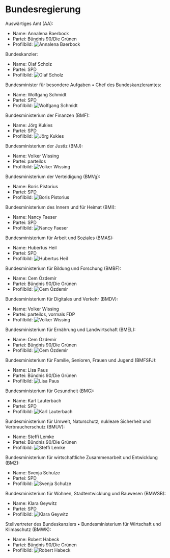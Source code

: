 # Bundesregierung

Auswärtiges Amt (AA):
* Name: Annalena Baerbock
* Partei: Bündnis 90/Die Grünen
* Profilbild: ![Annalena Baerbock](https://upload.wikimedia.org/wikipedia/commons/thumb/1/17/Meeting_between_N._Dendias_and_A._Baerbock_at_the_Munich_Security_Conference_%2849535210281%29_%28cropped%29.jpg/400px-Meeting_between_N._Dendias_and_A._Baerbock_at_the_Munich_Security_Conference_%2849535210281%29_%28cropped%29.jpg)

Bundeskanzler:
* Name: Olaf Scholz
* Partei: SPD
* Profilbild: ![Olaf Scholz](https://upload.wikimedia.org/wikipedia/commons/thumb/7/74/Olaf_Scholz_-_Deutscher_Radiopreis_2016_01.jpg/400px-Olaf_Scholz_-_Deutscher_Radiopreis_2016_01.jpg)

Bundesminister für besondere Aufgaben • Chef des Bundeskanzleramtes:
* Name: Wolfgang Schmidt
* Partei: SPD
* Profilbild: ![Wolfgang Schmidt](https://upload.wikimedia.org/wikipedia/commons/thumb/b/b0/Wolfgang_Schmidt%2C_Kimberly_Emerson%2C_and_John_B._Emerson%2C_4th_of_July_2014_%28cropped%29.jpg/400px-Wolfgang_Schmidt%2C_Kimberly_Emerson%2C_and_John_B._Emerson%2C_4th_of_July_2014_%28cropped%29.jpg)

Bundesministerium der Finanzen (BMF):
* Name: Jörg Kukies
* Partei: SPD
* Profilbild: ![Jörg Kukies](https://upload.wikimedia.org/wikipedia/commons/thumb/c/cb/J%C3%B6rg_Kukies_%28born_1968%29_at_World_Economic_Forum_Davos_2023.png/400px-J%C3%B6rg_Kukies_%28born_1968%29_at_World_Economic_Forum_Davos_2023.png)

Bundesministerium der Justiz (BMJ):
* Name: Volker Wissing
* Partei: parteilos
* Profilbild: ![Volker Wissing](https://upload.wikimedia.org/wikipedia/commons/thumb/4/4e/Volker_Wissing-2632.jpg/400px-Volker_Wissing-2632.jpg)

Bundesministerium der Verteidigung (BMVg):
* Name: Boris Pistorius
* Partei: SPD
* Profilbild: ![Boris Pistorius](https://upload.wikimedia.org/wikipedia/commons/thumb/3/39/Boris_Pistorius_%282019%29_%28cropped%29.jpg/400px-Boris_Pistorius_%282019%29_%28cropped%29.jpg)

Bundesministerium des Innern und für Heimat (BMI):
* Name: Nancy Faeser
* Partei: SPD
* Profilbild: ![Nancy Faeser](https://upload.wikimedia.org/wikipedia/commons/thumb/3/3a/Portr%C3%A4t_von_Nancy_Faeser_2023_%28cropped%29.jpg/400px-Portr%C3%A4t_von_Nancy_Faeser_2023_%28cropped%29.jpg)

Bundesministerium für Arbeit und Soziales (BMAS):
* Name: Hubertus Heil
* Partei: SPD
* Profilbild: ![Hubertus Heil](https://upload.wikimedia.org/wikipedia/commons/thumb/5/5e/Landtagswahl_Nds_2013_by_Stepro_IMG_9157_%28cropped%29.JPG/400px-Landtagswahl_Nds_2013_by_Stepro_IMG_9157_%28cropped%29.JPG)

Bundesministerium für Bildung und Forschung (BMBF):
* Name: Cem Özdemir
* Partei: Bündnis 90/Die Grünen
* Profilbild: ![Cem Özdemir](https://upload.wikimedia.org/wikipedia/commons/thumb/d/dc/Cem_%C3%96zdemir_MdB_%28cropped%29.jpg/400px-Cem_%C3%96zdemir_MdB_%28cropped%29.jpg)

Bundesministerium für Digitales und Verkehr (BMDV):
* Name: Volker Wissing
* Partei: parteilos, vormals FDP
* Profilbild: ![Volker Wissing](https://upload.wikimedia.org/wikipedia/commons/thumb/4/4e/Volker_Wissing-2632.jpg/400px-Volker_Wissing-2632.jpg)

Bundesministerium für Ernährung und Landwirtschaft (BMEL):
* Name: Cem Özdemir
* Partei: Bündnis 90/Die Grünen
* Profilbild: ![Cem Özdemir](https://upload.wikimedia.org/wikipedia/commons/thumb/d/dc/Cem_%C3%96zdemir_MdB_%28cropped%29.jpg/400px-Cem_%C3%96zdemir_MdB_%28cropped%29.jpg)

Bundesministerium für Familie, Senioren, Frauen und Jugend (BMFSFJ):
* Name: Lisa Paus
* Partei: Bündnis 90/Die Grünen
* Profilbild: ![Lisa Paus](https://upload.wikimedia.org/wikipedia/commons/thumb/0/0f/2020-02-14_Lisa_Paus_%28KPFC%29_01.jpg/400px-2020-02-14_Lisa_Paus_%28KPFC%29_01.jpg)

Bundesministerium für Gesundheit (BMG):
* Name: Karl Lauterbach
* Partei: SPD
* Profilbild: ![Karl Lauterbach](https://upload.wikimedia.org/wikipedia/commons/thumb/7/73/MJK_67610_Karl_Lauterbach_%28Bundestag_2020%29.jpg/400px-MJK_67610_Karl_Lauterbach_%28Bundestag_2020%29.jpg)

Bundesministerium für Umwelt, Naturschutz, nukleare Sicherheit und Verbraucherschutz (BMUV):
* Name: Steffi Lemke
* Partei: Bündnis 90/Die Grünen
* Profilbild: ![Steffi Lemke](https://upload.wikimedia.org/wikipedia/commons/thumb/d/de/WLP14-ri-0758-_Steffi_Lemke_%28B%C3%BCndnis_90-Die_Gr%C3%BCnen%29.jpg/400px-WLP14-ri-0758-_Steffi_Lemke_%28B%C3%BCndnis_90-Die_Gr%C3%BCnen%29.jpg)

Bundesministerium für wirtschaftliche Zusammenarbeit und Entwicklung (BMZ):
* Name: Svenja Schulze
* Partei: SPD
* Profilbild: ![Svenja Schulze](https://upload.wikimedia.org/wikipedia/commons/thumb/a/ab/2493ri_SPD%2C_Svenja_Schulze.jpg/400px-2493ri_SPD%2C_Svenja_Schulze.jpg)

Bundesministerium für Wohnen, Stadtentwicklung und Bauwesen (BMWSB):
* Name: Klara Geywitz
* Partei: SPD
* Profilbild: ![Klara Geywitz](https://upload.wikimedia.org/wikipedia/commons/thumb/d/db/16-03-09-Klara-Geywitz_RR26591.jpg/400px-16-03-09-Klara-Geywitz_RR26591.jpg)

Stellvertreter des Bundeskanzlers • Bundesministerium für Wirtschaft und Klimaschutz (BMWK):
* Name: Robert Habeck
* Partei: Bündnis 90/Die Grünen
* Profilbild: ![Robert Habeck](https://upload.wikimedia.org/wikipedia/commons/thumb/1/16/Maischberger_-_2018-06-20-6558_%28cropped%29.jpg/400px-Maischberger_-_2018-06-20-6558_%28cropped%29.jpg)
